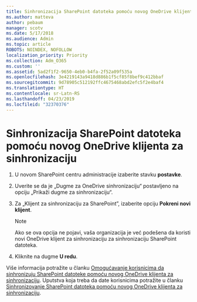 ```yaml
---
title: Sinhronizacija SharePoint datoteka pomoću novog OneDrive klijenta za sinhronizaciju
ms.author: matteva
author: pebaum
manager: scotv
ms.date: 5/17/2018
ms.audience: Admin
ms.topic: article
ROBOTS: NOINDEX, NOFOLLOW
localization_priority: Priority
ms.collection: Adm_O365
ms.custom: ''
ms.assetid: 5ad2f1f2-9650-4eb0-b4fa-2f52a09f535a
ms.openlocfilehash: 3e4219143a9418d886b1f5cf85f8bef9c412bbaf
ms.sourcegitcommit: 9d78905c512192ffc4675468abd2efc5f2e4baf4
ms.translationtype: HT
ms.contentlocale: sr-Latn-RS
ms.lasthandoff: 04/23/2019
ms.locfileid: "32370376"
---
```

# <a name="sync-sharepoint-files-with-the-new-onedrive-sync-client"></a>Sinhronizacija SharePoint datoteka pomoću novog OneDrive klijenta za sinhronizaciju

1. U novom SharePoint centru administracije izaberite stavku **postavke**.
    
2. Uverite se da je „Dugme za OneDrive sinhronizaciju“ postavljeno na opciju „Prikaži dugme za sinhronizaciju“. 
    
3. Za „Klijent za sinhronizaciju za SharePoint”, izaberite opciju **Pokreni novi klijent**.
    
    > [!NOTE]
    > Ako se ova opcija ne pojavi, vaša organizacija je već podešena da koristi novi OneDrive klijent za sinhronizaciju za sinhronizaciju SharePoint datoteka. 
  
4. Kliknite na dugme **U redu**.
    
Više informacija potražite u članku [Omogućavanje korisnicima da sinhronizuju SharePoint datoteke pomoću novog OneDrive klijenta za sinhronizaciju](https://go.microsoft.com/fwlink/?linkid=866433). Uputstva koja treba da date korisnicima potražite u članku [Sinhronizovanje SharePoint datoteka pomoću novog OneDrive klijenta za sinhronizaciju](https://go.microsoft.com/fwlink/?linkid=866427).
  

